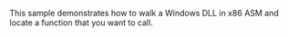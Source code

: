 This sample demonstrates how to walk a Windows DLL in x86 ASM and locate a function that you want to call.